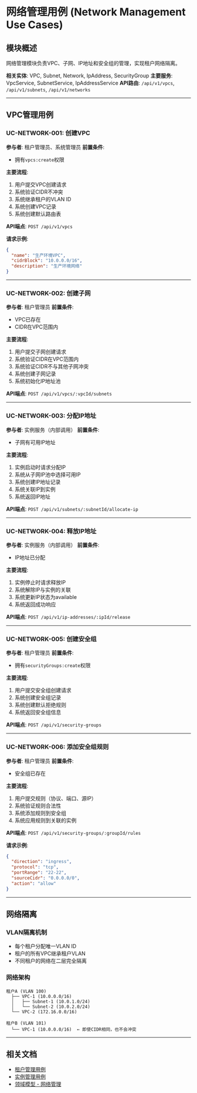 # 网络管理用例 (Network Management Use Cases)

## 模块概述

网络管理模块负责VPC、子网、IP地址和安全组的管理，实现租户网络隔离。

**相关实体**: VPC, Subnet, Network, IpAddress, SecurityGroup
**主要服务**: VpcService, SubnetService, IpAddressService
**API路由**: `/api/v1/vpcs`, `/api/v1/subnets`, `/api/v1/networks`

---

## VPC管理用例

### UC-NETWORK-001: 创建VPC
**参与者**: 租户管理员、系统管理员
**前置条件**:
- 拥有`vpcs:create`权限

**主要流程**:
1. 用户提交VPC创建请求
2. 系统验证CIDR不冲突
3. 系统继承租户的VLAN ID
4. 系统创建VPC记录
5. 系统创建默认路由表

**API端点**: `POST /api/v1/vpcs`

**请求示例**:
```json
{
  "name": "生产环境VPC",
  "cidrBlock": "10.0.0.0/16",
  "description": "生产环境网络"
}
```

---

### UC-NETWORK-002: 创建子网
**参与者**: 租户管理员
**前置条件**:
- VPC已存在
- CIDR在VPC范围内

**主要流程**:
1. 用户提交子网创建请求
2. 系统验证CIDR在VPC范围内
3. 系统验证CIDR不与其他子网冲突
4. 系统创建子网记录
5. 系统初始化IP地址池

**API端点**: `POST /api/v1/vpcs/:vpcId/subnets`

---

### UC-NETWORK-003: 分配IP地址
**参与者**: 实例服务（内部调用）
**前置条件**:
- 子网有可用IP地址

**主要流程**:
1. 实例启动时请求分配IP
2. 系统从子网IP池中选择可用IP
3. 系统创建IP地址记录
4. 系统关联IP到实例
5. 系统返回IP地址

**API端点**: `POST /api/v1/subnets/:subnetId/allocate-ip`

---

### UC-NETWORK-004: 释放IP地址
**参与者**: 实例服务（内部调用）
**前置条件**:
- IP地址已分配

**主要流程**:
1. 实例停止时请求释放IP
2. 系统解除IP与实例的关联
3. 系统更新IP状态为available
4. 系统返回成功响应

**API端点**: `POST /api/v1/ip-addresses/:ipId/release`

---

### UC-NETWORK-005: 创建安全组
**参与者**: 租户管理员
**前置条件**:
- 拥有`securityGroups:create`权限

**主要流程**:
1. 用户提交安全组创建请求
2. 系统创建安全组记录
3. 系统创建默认拒绝规则
4. 系统返回安全组信息

**API端点**: `POST /api/v1/security-groups`

---

### UC-NETWORK-006: 添加安全组规则
**参与者**: 租户管理员
**前置条件**:
- 安全组已存在

**主要流程**:
1. 用户提交规则（协议、端口、源IP）
2. 系统验证规则合法性
3. 系统添加规则到安全组
4. 系统应用规则到关联的实例

**API端点**: `POST /api/v1/security-groups/:groupId/rules`

**请求示例**:
```json
{
  "direction": "ingress",
  "protocol": "tcp",
  "portRange": "22-22",
  "sourceCidr": "0.0.0.0/0",
  "action": "allow"
}
```

---

## 网络隔离

### VLAN隔离机制
- 每个租户分配唯一VLAN ID
- 租户的所有VPC继承租户VLAN
- 不同租户的网络在二层完全隔离

### 网络架构
```
租户A (VLAN 100)
  ├── VPC-1 (10.0.0.0/16)
  │   ├── Subnet-1 (10.0.1.0/24)
  │   └── Subnet-2 (10.0.2.0/24)
  └── VPC-2 (172.16.0.0/16)

租户B (VLAN 101)
  └── VPC-1 (10.0.0.0/16)  ← 即使CIDR相同，也不会冲突
```

---

## 相关文档
- [租户管理用例](02_tenant_usecases.md)
- [实例管理用例](04_instance_usecases.md)
- [领域模型 - 网络管理](../domain_model.md#5-网络管理)
